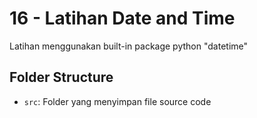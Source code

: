 # 16 - Latihan Date and Time

Latihan menggunakan built-in package python "datetime"

## Folder Structure

- `src`: Folder yang menyimpan file source code